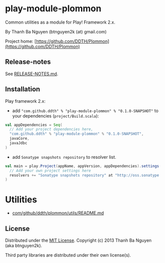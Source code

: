 play-module-plommon
===================

Common utilities as a module for Play! Framework 2.x.

By Thanh Ba Nguyen (btnguyen2k (at) gmail.com)

Project home:
[https://github.com/DDTH/Plommon](https://github.com/DDTH/Plommon)

Release-notes
-------------

See [RELEASE-NOTES.md](RELEASE-NOTES.md).

Installation
------------

Play framework 2.x:

* add `"com.github.ddth" % "play-module-plommon" % "0.1.0-SNAPSHOT"` to your dependencies (`project/Build.scala`):

```scala
val appDependencies = Seq(
  // Add your project dependencies here,
  "com.github.ddth" % "play-module-plommon" % "0.1.0-SNAPSHOT",
  javaCore,
  javaJdbc
)
```

* add `Sonatype snapshots repository` to resolver list.

```scala
val main = play.Project(appName, appVersion, appDependencies).settings(
  // Add your own project settings here
  resolvers += "Sonatype snapshots repository" at "http://oss.sonatype.org/content/repositories/snapshots/"
)
```

Utilities
=========

* [com/github/ddth/plommon/utils/README.md]("com.github.plommon.utils")

License
-------

Distributed under the [MIT License](http://opensource.org/licenses/mit-license.php). Copyright (c) 2013 Thanh Ba Nguyen (aka btnguyen2k).

Third party libraries are distributed under their own license(s).
